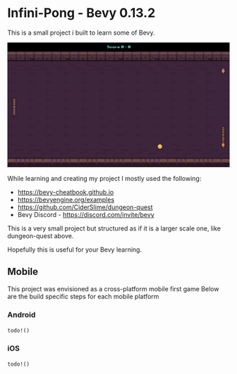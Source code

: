# Infini-Pong - Bevy 0.13.2

This is a small project i built to learn some of Bevy.

![screenshot](assets/demo/image.png)

While learning and creating my project I mostly used the following:
  - https://bevy-cheatbook.github.io
  - https://bevyengine.org/examples
  - https://github.com/CiderSlime/dungeon-quest
  - Bevy Discord - https://discord.com/invite/bevy

This is a very small project but structured as if it is a larger scale one, like dungeon-quest above.

Hopefully this is useful for your Bevy learning.

## Mobile
This project was envisioned as a cross-platform mobile first game
Below are the build specific steps for each mobile platform

### Android
`todo!()`


### iOS
`todo!()`
